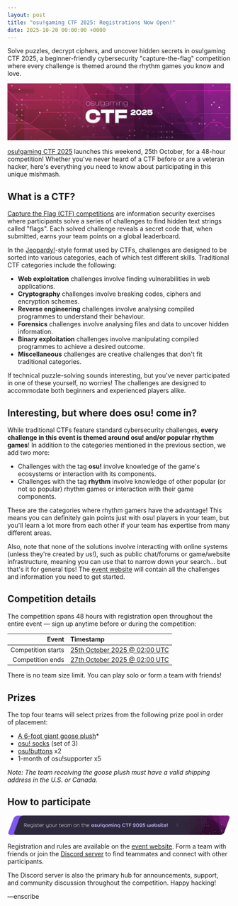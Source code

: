 ```yaml
---
layout: post
title: "osu!gaming CTF 2025: Registrations Now Open!"
date: 2025-10-20 00:00:00 +0000
---
```


Solve puzzles, decrypt ciphers, and uncover hidden secrets in osu!gaming CTF 2025, a beginner-friendly cybersecurity "capture-the-flag" competition where every challenge is themed around the rhythm games you know and love.

![](/wiki/shared/news/2025-10-20-osugaming-ctf-2025-registrations-now-open/banner.jpg)

[osu!gaming CTF 2025](https://osugaming.sekai.team/) launches this weekend, 25th October, for a 48-hour competition! Whether you've never heard of a CTF before or are a veteran hacker, here's everything you need to know about participating in this unique mishmash.

## What is a CTF?

[Capture the Flag (CTF) competitions](https://en.wikipedia.org/wiki/Capture_the_flag_(cybersecurity)) are information security exercises where participants solve a series of challenges to find hidden text strings called "flags". Each solved challenge reveals a secret code that, when submitted, earns your team points on a global leaderboard.

In the [Jeopardy!](https://en.wikipedia.org/wiki/Jeopardy!)-style format used by CTFs, challenges are designed to be sorted into various categories, each of which test different skills. Traditional CTF categories include the following:

- **Web exploitation** challenges involve finding vulnerabilities in web applications.
- **Cryptography** challenges involve breaking codes, ciphers and encryption schemes.
- **Reverse engineering** challenges involve analysing compiled programmes to understand their behaviour.
- **Forensics** challenges involve analysing files and data to uncover hidden information.
- **Binary exploitation** challenges involve manipulating compiled programmes to achieve a desired outcome.
- **Miscellaneous** challenges are creative challenges that don't fit traditional categories.

If technical puzzle-solving sounds interesting, but you've never participated in one of these yourself, no worries! The challenges are designed to accommodate both beginners and experienced players alike.

## Interesting, but where does osu! come in?

While traditional CTFs feature standard cybersecurity challenges, **every challenge in this event is themed around osu! and/or popular rhythm games**! In addition to the categories mentioned in the previous section, we add two more:

- Challenges with the tag **osu!** involve knowledge of the game's ecosystems or interaction with its components.
- Challenges with the tag **rhythm** involve knowledge of other popular (or not so popular) rhythm games or interaction with their game components.

These are the categories where rhythm gamers have the advantage! This means you can definitely gain points just with osu! players in your team, but you'll learn a lot more from each other if your team has expertise from many different areas.

Also, note that none of the solutions involve interacting with online systems (unless they're created by us!), such as public chat/forums or game/website infrastructure, meaning you can use that to narrow down your search... but that's it for general tips! The [event website](https://osugaming.sekai.team/) will contain all the challenges and information you need to get started.

## Competition details

The competition spans 48 hours with registration open throughout the entire event — sign up anytime before or during the competition:

| Event | Timestamp |
| --: | :-- |
| Competition starts | [25th October 2025 @ 02:00 UTC](https://www.timeanddate.com/worldclock/fixedtime.html?msg=osu!gaming+CTF+2025+Start&iso=20251025T02&p1=1440) |
| Competition ends | [27th October 2025 @ 02:00 UTC](https://www.timeanddate.com/worldclock/fixedtime.html?msg=osu!gaming+CTF+2025+End&iso=20251027T02&p1=1440) |

There is no team size limit. You can play solo or form a team with friends!

## Prizes

The top four teams will select prizes from the following prize pool in order of placement:

- [A 6-foot giant goose plush](https://www.amazon.com/CottonStar-Stuffed-Plushies-Hugging-Friends/dp/B0BV97DSMG)*
- [osu! socks](https://osu.ppy.sh/store/products/861) (set of 3)
- [osu!buttons](https://osu.ppy.sh/store/products/117) x2
- 1-month of osu!supporter x5

*Note: The team receiving the goose plush must have a valid shipping address in the U.S. or Canada.*

## How to participate

![Register your team on the osu!gaming CTF 2025 website!](/wiki/shared/news/2025-10-20-osugaming-ctf-2025-registrations-now-open/registration-banner.png)

Registration and rules are available on the [event website](https://osugaming.sekai.team/). Form a team with friends or join the [Discord server](https://discord.com/invite/pJ5VpFKduN) to find teammates and connect with other participants.

The Discord server is also the primary hub for announcements, support, and community discussion throughout the competition. Happy hacking!

—enscribe
